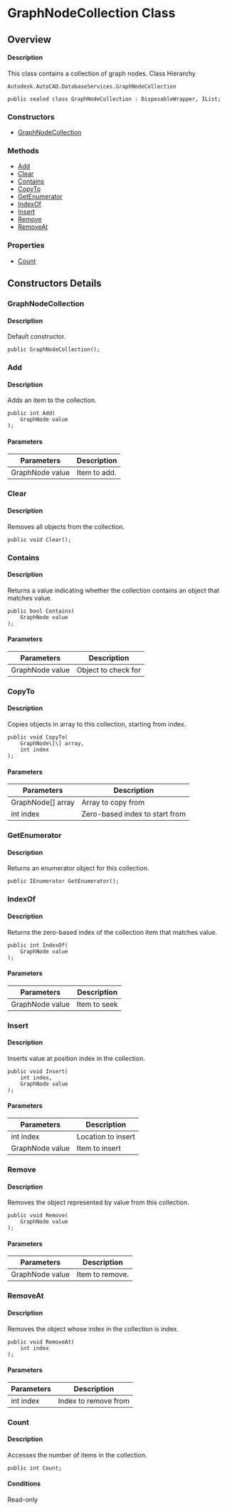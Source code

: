 # GraphNodeCollection Class

## Overview

#### Description
This class contains a collection of graph nodes.
Class Hierarchy
```text
Autodesk.AutoCAD.DatabaseServices.GraphNodeCollection
```

```text
public sealed class GraphNodeCollection : DisposableWrapper, IList;
```

### Constructors

- [GraphNodeCollection](#graphnodecollection)

### Methods

- [Add](#add)
- [Clear](#clear)
- [Contains](#contains)
- [CopyTo](#copyto)
- [GetEnumerator](#getenumerator)
- [IndexOf](#indexof)
- [Insert](#insert)
- [Remove](#remove)
- [RemoveAt](#removeat)

### Properties

- [Count](#count)


## Constructors Details

### GraphNodeCollection

#### Description
Default constructor.
```text
public GraphNodeCollection();
```

### Add

#### Description
Adds an item to the collection.
```text
public int Add(
    GraphNode value
);
```

#### Parameters
| Parameters | Description |
| --- | --- |
| GraphNode value | Item to add. |

### Clear

#### Description
Removes all objects from the collection.
```text
public void Clear();
```

### Contains

#### Description
Returns a value indicating whether the collection contains an object that matches value.
```text
public bool Contains(
    GraphNode value
);
```

#### Parameters
| Parameters | Description |
| --- | --- |
| GraphNode value | Object to check for |

### CopyTo

#### Description
Copies objects in array to this collection, starting from index.
```text
public void CopyTo(
    GraphNode\[\] array, 
    int index
);
```

#### Parameters
| Parameters | Description |
| --- | --- |
| GraphNode[] array | Array to copy from |
| int index | Zero-based index to start from |

### GetEnumerator

#### Description
Returns an enumerator object for this collection.
```text
public IEnumerator GetEnumerator();
```

### IndexOf

#### Description
Returns the zero-based index of the collection item that matches value.
```text
public int IndexOf(
    GraphNode value
);
```

#### Parameters
| Parameters | Description |
| --- | --- |
| GraphNode value | Item to seek |

### Insert

#### Description
Inserts value at position index in the collection.
```text
public void Insert(
    int index, 
    GraphNode value
);
```

#### Parameters
| Parameters | Description |
| --- | --- |
| int index | Location to insert |
| GraphNode value | Item to insert |

### Remove

#### Description
Removes the object represented by value from this collection.
```text
public void Remove(
    GraphNode value
);
```

#### Parameters
| Parameters | Description |
| --- | --- |
| GraphNode value | Item to remove. |

### RemoveAt

#### Description
Removes the object whose index in the collection is index.
```text
public void RemoveAt(
    int index
);
```

#### Parameters
| Parameters | Description |
| --- | --- |
| int index | Index to remove from |

### Count

#### Description
Accesses the number of items in the collection.
```text
public int Count;
```

#### Conditions
Read-only